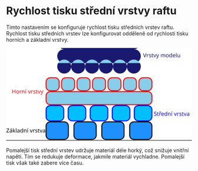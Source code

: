 Rychlost tisku střední vrstvy raftu
====
<!--if cura_version<5.0:Toto nastavení konfiguruje rychlost, při které je potištěna střední vrstva raftu. Rychlost střední vrstvy může být konfigurována odděleně od rychlosti horní a základní vrstvy.-->
<!--if cura_version>=5.0-->Tímto nastavením se konfiguruje rychlost tisku středních vrstev raftu. Rychlost tisku středních vrstev lze konfigurovat odděleně od rychlosti tisku horních a základní vrstvy.<!--endif-->

![Kde je umístěna střední vrstva raftu](../images/raft_dimensions_simplified_cs.svg)

Pomalejší tisk střední <!--if cura_version<5.0:vrstvy--><!--if cura_version>=5.0-->vrstev<!--endif--> udržuje materiál déle horký, což snižuje vnitřní napětí. Tím se redukuje deformace, jakmile materiál vychladne. Pomalejší tisk však také zabere více času.